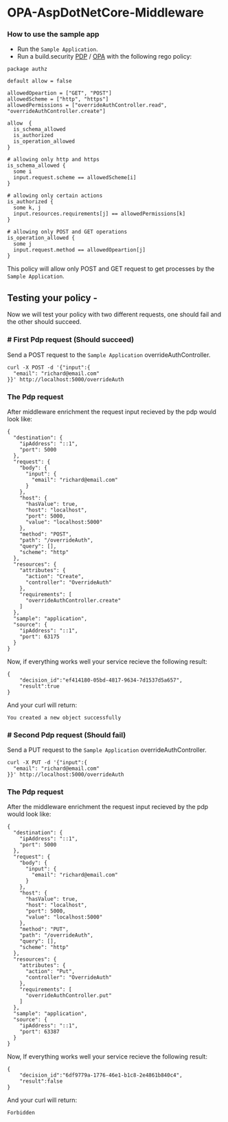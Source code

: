 # OPA-AspDotNetCore-Middleware

### How to use the sample app
- Run the `Sample Application`. 
- Run a build.security [PDP](https://docs.build.security/documentation/policy-decision-points-pdp/pdp-deployments/standalone-docker-1) / [OPA](https://www.openpolicyagent.org/) with the following rego policy:


```
package authz

default allow = false

allowedOpeartion = ["GET", "POST"]
allowedScheme = ["http", "https"]
allowedPermissions = ["overrideAuthController.read", "overrideAuthController.create"]

allow  {  
  is_schema_allowed
  is_authorized
  is_operation_allowed
} 

# allowing only http and https
is_schema_allowed {
  some i 
  input.request.scheme == allowedScheme[i]
}

# allowing only certain actions
is_authorized {
  some k, j
  input.resources.requirements[j] == allowedPermissions[k]
}

# allowing only POST and GET operations
is_operation_allowed {
  some j
  input.request.method == allowedOpeartion[j]
}
```

This policy will allow only POST and GET request to get processes by the `Sample Application`.
## Testing your policy - 
Now we will test your policy with two different requests, one should fail and the other should succeed.

### # First Pdp request (Should succeed)

Send a POST request to the `Sample Application` overrideAuthController.

``` 
curl -X POST -d '{"input":{
  "email": "richard@email.com"
}}' http://localhost:5000/overrideAuth
```

### The Pdp request
After middleware enrichment the request input recieved by the pdp would look like:

```
{
  "destination": {
    "ipAddress": "::1",
    "port": 5000
  },
  "request": {
    "body": {
      "input": {
        "email": "richard@email.com"
      }
    },
    "host": {
      "hasValue": true,
      "host": "localhost",
      "port": 5000,
      "value": "localhost:5000"
    },
    "method": "POST",
    "path": "/overrideAuth",
    "query": [],
    "scheme": "http"
  },
  "resources": {
    "attributes": {
      "action": "Create",
      "controller": "OverrideAuth"
    },
    "requirements": [
      "overrideAuthController.create"
    ]
  },
  "sample": "application",
  "source": {
    "ipAddress": "::1",
    "port": 63175
  }
}
```

Now, if everything works well your service recieve the following result:

```
{
    "decision_id":"ef414180-05bd-4817-9634-7d1537d5a657",
    "result":true
}
```

And your curl will return:

``` 
You created a new object successfully 
```

### # Second Pdp request (Should fail)

Send a PUT request to the `Sample Application` overrideAuthController.

``` 
curl -X PUT -d '{"input":{
  "email": "richard@email.com"
}}' http://localhost:5000/overrideAuth 
```

### The Pdp request
After the middleware enrichment the request input recieved by the pdp would look like:

```
{
  "destination": {
    "ipAddress": "::1",
    "port": 5000
  },
  "request": {
    "body": {
      "input": {
        "email": "richard@email.com"
      }
    },
    "host": {
      "hasValue": true,
      "host": "localhost",
      "port": 5000,
      "value": "localhost:5000"
    },
    "method": "PUT",
    "path": "/overrideAuth",
    "query": [],
    "scheme": "http"
  },
  "resources": {
    "attributes": {
      "action": "Put",
      "controller": "OverrideAuth"
    },
    "requirements": [
      "overrideAuthController.put"
    ]
  },
  "sample": "application",
  "source": {
    "ipAddress": "::1",
    "port": 63387
  }
}
```
Now, If everything works well your service recieve the following result:

```
{
    "decision_id":"6df9779a-1776-46e1-b1c8-2e4861b840c4",
    "result":false
}
```

And your curl will return:

``` 
Forbidden
```
